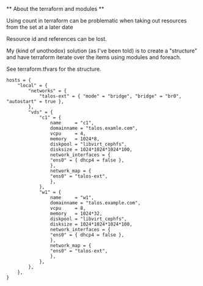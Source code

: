 ** About the terraform and modules **

Using count in terraform can be problematic when taking out resources from the set at a later date

Resource id and references can be lost.

My (kind of unothodox) solution (as I've been told) is to create a "structure" and have terraform iterate over the items using modules and foreach.

See terraform.tfvars for the structure.

    hosts = {
        "local" = {
            "networks" = {
                "talos-ext" = { "mode" = "bridge", "bridge" = "br0", "autostart" = true },
            },
            "vds" = {
                "c1" = {
                    name     = "c1",
                    domainname = "talos.examle.com",
                    vcpu     = 4,
                    memory   = 1024*8,
                    diskpool = "libvirt_cephfs",
                    disksize = 1024*1024*1024*100,
                    network_interfaces = {
                    "ens0" = { dhcp4 = false },
                    },
                    network_map = {
                    "ens0" = "talos-ext",
                    },
                },
                "w1" = {
                    name     = "w1",
                    domainname = "talos.example.com",
                    vcpu     = 8,
                    memory   = 1024*32,
                    diskpool = "libvirt_cephfs",
                    disksize = 1024*1024*1024*100,
                    network_interfaces = {
                    "ens0" = { dhcp4 = false },
                    },
                    network_map = {
                    "ens0" = "talos-ext",
                    },
                },
            },
        },
    }

